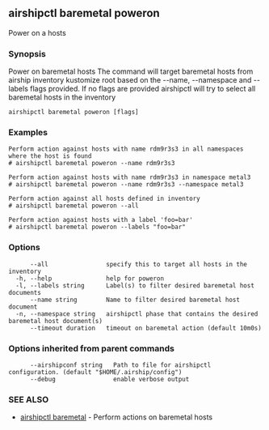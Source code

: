 ## airshipctl baremetal poweron

Power on a hosts

### Synopsis

Power on baremetal hosts
The command will target baremetal hosts from airship inventory kustomize root
based on the --name, --namespace and --labels flags provided. If no flags are
provided airshipctl will try to select all baremetal hosts in the inventory


```
airshipctl baremetal poweron [flags]
```

### Examples

```
Perform action against hosts with name rdm9r3s3 in all namespaces where the host is found
# airshipctl baremetal poweron --name rdm9r3s3

Perform action against hosts with name rdm9r3s3 in namespace metal3
# airshipctl baremetal poweron --name rdm9r3s3 --namespace metal3

Perform action against all hosts defined in inventory
# airshipctl baremetal poweron --all

Perform action against hosts with a label 'foo=bar'
# airshipctl baremetal poweron --labels "foo=bar"

```

### Options

```
      --all                specify this to target all hosts in the inventory
  -h, --help               help for poweron
  -l, --labels string      Label(s) to filter desired baremetal host documents
      --name string        Name to filter desired baremetal host document
  -n, --namespace string   airshipctl phase that contains the desired baremetal host document(s)
      --timeout duration   timeout on baremetal action (default 10m0s)
```

### Options inherited from parent commands

```
      --airshipconf string   Path to file for airshipctl configuration. (default "$HOME/.airship/config")
      --debug                enable verbose output
```

### SEE ALSO

* [airshipctl baremetal](airshipctl_baremetal.md)	 - Perform actions on baremetal hosts

